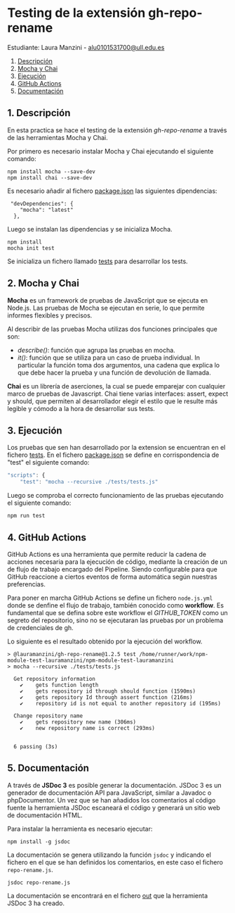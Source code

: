 # Testing de la extensión gh-repo-rename

Estudiante: Laura Manzini - alu0101531700@ull.edu.es

1. [Descripción](#descr)
2. [Mocha y Chai](#mochaychai)
3. [Ejecución](#ejec)
4. [GitHub Actions](#githubactions)
5. [Documentación](#doc)

<a name="descr"/><a>
## 1. Descripción 

En esta practica se hace el testing de la extensión *gh-repo-rename* a través de las herramientas Mocha y Chai.

Por primero es necesario instalar Mocha y Chai ejecutando el siguiente comando:

```
npm install mocha --save-dev
npm install chai --save-dev
```

Es necesario añadir al fichero [package.json](./package.json) las siguientes dipendencias:

```
 "devDependencies": {
    "mocha": "latest"
  },
```

Luego se instalan las dipendencias y se inicializa Mocha.

```
npm install
mocha init test
```

Se inicializa un fichero llamado [tests](./tests/tests.js) para desarrollar los tests.

<a name="mochaychai"/><a>
## 2. Mocha y Chai

**Mocha** es un framework de pruebas de JavaScript que se ejecuta en Node.js. Las pruebas de Mocha se ejecutan en serie, lo que permite informes flexibles y precisos.

Al describir de las pruebas Mocha utilizas dos funciones principales que son:

* *describe()*: función que agrupa las pruebas en mocha.
* *it()*: función que se utiliza para un caso de prueba individual. In particular la función toma dos argumentos, una cadena que explica lo que debe hacer la prueba y una función de devolución de llamada.

**Chai** es un librería de aserciones, la cual se puede emparejar con cualquier marco de pruebas de Javascript. Chai tiene varias interfaces: assert, expect y should, que permiten al desarrollador elegir el estilo que le resulte más legible y cómodo a la hora de desarrollar sus tests.


<a name="ejec"/><a>
## 3. Ejecución 

Los pruebas que sen han desarrollado por la extension se encuentran en el fichero [tests](./tests/tests.js). En el fichero [package.json](./package.json) se define en corrispondencia de "test" el siguiente comando: 

```js
"scripts": {
    "test": "mocha --recursive ./tests/tests.js"
```

Luego se comproba el correcto funcionamiento de las pruebas ejecutando el siguiente comando:

```
npm run test
```

<a name="githubactions"/><a>
## 4. GitHub Actions
GitHub Actions es una herramienta que permite reducir la cadena de acciones necesaria para la ejecución de código, mediante la creación de un de flujo de trabajo encargado del Pipeline. Siendo configurable para que GitHub reaccione a ciertos eventos de forma automática según nuestras preferencias.

Para poner en marcha GitHub Actions se define un fichero `node.js.yml` donde se denfine el flujo de trabajo, también conocido como **workflow**. Es fundamental que se defina sobre este workflow el *GITHUB_TOKEN* como un segreto del repositorio, sino no se ejecutaran las pruebas por un problema de credenciales de gh.

Lo siguiente es el resultado obtenido por la ejecución del workflow.

```
> @lauramanzini/gh-repo-rename@1.2.5 test /home/runner/work/npm-module-test-lauramanzini/npm-module-test-lauramanzini
> mocha --recursive ./tests/tests.js

  Get repository information
    ✔ 	 gets function length
    ✔ 	 gets repository id through should function (1590ms)
    ✔ 	 gets repository Id through assert function (216ms)
    ✔ 	 repository id is not equal to another repository id (195ms)

  Change repository name
    ✔ 	 gets repository new name (306ms)
    ✔ 	 new repository name is correct (293ms)


  6 passing (3s)
```

<a name="doc"/><a>
## 5. Documentación
 
A través de **JSDoc 3** es posible generar la documentación. JSDoc 3 es un generador de documentación API para JavaScript, similar a Javadoc o phpDocumentor. Un vez que se han añadidos los comentarios al código fuente la herramienta JSDoc escaneará el código y generará un sitio web de documentación HTML.

Para instalar la herramienta es necesario ejecutar:

```
npm install -g jsdoc
```

La documentación se genera utilizando la función `jsdoc` y indicando el fichero en el que se han definidos los comentarios, en este caso el fichero `repo-rename.js`.

```
jsdoc repo-rename.js
```

La documentación se encontrará en el fichero [out](./out) que la herramienta JSDoc 3 ha creado.
